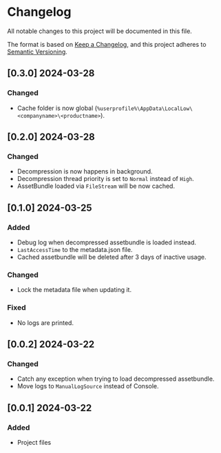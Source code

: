 # Changelog

All notable changes to this project will be documented in this file.

The format is based on [Keep a Changelog](https://keepachangelog.com/en/1.1.0/),
and this project adheres to [Semantic Versioning](https://semver.org/spec/v2.0.0.html).

## [0.3.0] 2024-03-28
### Changed
- Cache folder is now global (`%userprofile%\AppData\LocalLow\<companyname>\<productname>`).

## [0.2.0] 2024-03-28
### Changed
- Decompression is now happens in background.
- Decompression thread priority is set to `Normal` instead of `High`.
- AssetBundle loaded via `FileStream` will be now cached.

## [0.1.0] 2024-03-25
### Added
- Debug log when decompressed assetbundle is loaded instead.
- `LastAccessTime` to the metadata.json file.
- Cached assetbundle will be deleted after 3 days of inactive usage.
### Changed
- Lock the metadata file when updating it.
### Fixed
- No logs are printed.

## [0.0.2] 2024-03-22
### Changed
- Catch any exception when trying to load decompressed assetbundle.
- Move logs to `ManualLogSource` instead of Console.

## [0.0.1] 2024-03-22
### Added
- Project files
